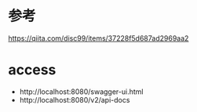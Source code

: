 # 参考
https://qiita.com/disc99/items/37228f5d687ad2969aa2

# access
- http://localhost:8080/swagger-ui.html
- http://localhost:8080/v2/api-docs
